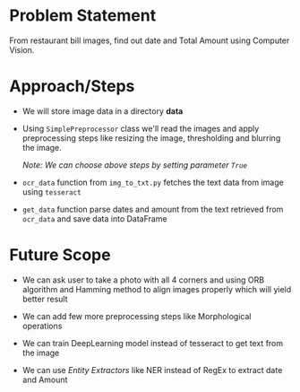 # Problem Statement
From restaurant bill images, find out date and Total Amount using Computer Vision.


# Approach/Steps
- We will store image data in a directory **data**

- Using `SimplePreprocessor` class we'll read the images and
  apply preprocessing steps like resizing the image, thresholding
  and blurring the image.
  
  *Note: We can choose above steps by setting parameter `True`*
  
- `ocr_data` function from `img_to_txt.py` fetches the text data from image
  using `tesseract`

- `get_data` function parse dates and amount from the text retrieved
   from `ocr_data` and save data into DataFrame
   

# Future Scope
- We can ask user to take a photo with all 4 corners and using 
  ORB algorithm and Hamming method to align images properly
  which will yield better result
  
- We can add few more preprocessing steps like Morphological operations

- We can train DeepLearning model instead of tesseract 
  to get text from the image
  
- We can use *Entity Extractors* like NER instead of RegEx to extract
  date and Amount